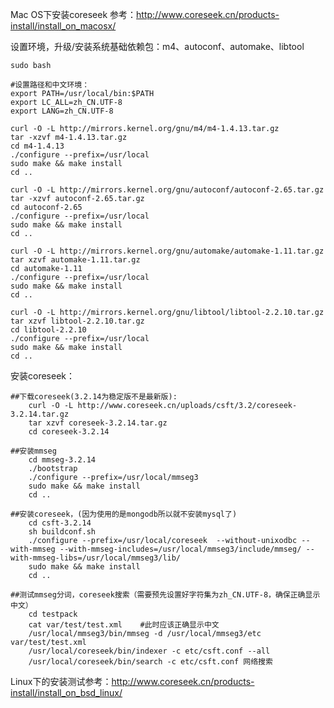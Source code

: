 Mac OS下安装coreseek
参考：http://www.coreseek.cn/products-install/install_on_macosx/

设置环境，升级/安装系统基础依赖包：m4、autoconf、automake、libtool

    sudo bash

    #设置路径和中文环境：
    export PATH=/usr/local/bin:$PATH
    export LC_ALL=zh_CN.UTF-8
    export LANG=zh_CN.UTF-8

    curl -O -L http://mirrors.kernel.org/gnu/m4/m4-1.4.13.tar.gz
    tar -xzvf m4-1.4.13.tar.gz
    cd m4-1.4.13
    ./configure --prefix=/usr/local
    sudo make && make install
    cd ..

    curl -O -L http://mirrors.kernel.org/gnu/autoconf/autoconf-2.65.tar.gz
    tar -xzvf autoconf-2.65.tar.gz
    cd autoconf-2.65
    ./configure --prefix=/usr/local
    sudo make && make install
    cd ..

    curl -O -L http://mirrors.kernel.org/gnu/automake/automake-1.11.tar.gz
    tar xzvf automake-1.11.tar.gz
    cd automake-1.11
    ./configure --prefix=/usr/local
    sudo make && make install
    cd ..

    curl -O -L http://mirrors.kernel.org/gnu/libtool/libtool-2.2.10.tar.gz
    tar xzvf libtool-2.2.10.tar.gz
    cd libtool-2.2.10
    ./configure --prefix=/usr/local
    sudo make && make install
    cd ..

安装coreseek：

    ##下载coreseek(3.2.14为稳定版不是最新版):
        curl -O -L http://www.coreseek.cn/uploads/csft/3.2/coreseek-3.2.14.tar.gz
        tar xzvf coreseek-3.2.14.tar.gz
        cd coreseek-3.2.14

    ##安装mmseg
        cd mmseg-3.2.14
        ./bootstrap
        ./configure --prefix=/usr/local/mmseg3
        sudo make && make install
        cd ..

    ##安装coreseek，(因为使用的是mongodb所以就不安装mysql了)
        cd csft-3.2.14
        sh buildconf.sh
        ./configure --prefix=/usr/local/coreseek  --without-unixodbc --with-mmseg --with-mmseg-includes=/usr/local/mmseg3/include/mmseg/ --with-mmseg-libs=/usr/local/mmseg3/lib/
        sudo make && make install
        cd ..

    ##测试mmseg分词，coreseek搜索（需要预先设置好字符集为zh_CN.UTF-8，确保正确显示中文）
        cd testpack
        cat var/test/test.xml    #此时应该正确显示中文
        /usr/local/mmseg3/bin/mmseg -d /usr/local/mmseg3/etc var/test/test.xml
        /usr/local/coreseek/bin/indexer -c etc/csft.conf --all
        /usr/local/coreseek/bin/search -c etc/csft.conf 网络搜索



Linux下的安装测试参考：http://www.coreseek.cn/products-install/install_on_bsd_linux/